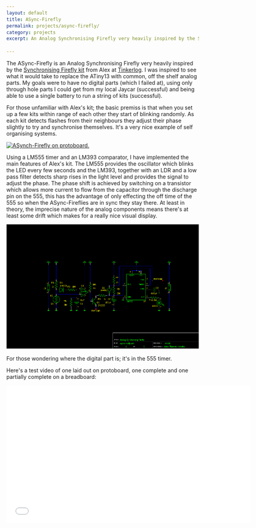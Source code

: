 ```yaml
---
layout: default
title: ASync-Firefly
permalink: projects/async-firefly/
category: projects
excerpt: An Analog Synchronising Firefly very heavily inspired by the Synchronising Firefly kit from Alex at Tinkerlog.

---
```


The ASync-Firefly is an Analog Synchronising Firefly very heavily inspired by the [Synchronising Firefly kit](http://store.tinkerlog.com/store/index.php?main_page=product_info&cPath=2&products_id=2) from Alex at [Tinkerlog](http://tinkerlog.com/). I was inspired to see what it would take to replace the ATiny13 with common, off the shelf analog parts. My goals were to have no digital parts (which I failed at), using only through hole parts I could get from my local Jaycar (successful) and being able to use a single battery to run a string of kits (successful).

For those unfamiliar with Alex's kit; the basic premiss is that when you set up a few kits within range of each other they start of blinking randomly. As each kit detects flashes from their neighbours they adjust their phase slightly to try and synchronise themselves. It's a very nice example of self organising systems.

[![ASynch-Firefly on protoboard.](http://farm6.static.flickr.com/5013/5460089551_1956e01e22.jpg)](http://www.flickr.com/photos/58053205@N06/5460089551/)

Using a LM555 timer and an LM393 comparator, I have implemented the main features of Alex's kit. The LM555 provides the oscillator which blinks the LED every few seconds and the LM393, together with an LDR and a low pass filter detects sharp rises in the light level and provides the signal to adjust the phase. The phase shift is achieved by switching on a transistor which allows more current to flow from the capacitor through the discharge pin on the 555, this has the advantage of only effecting the off time of the 555 so when the ASync-Fireflies are in sync they stay there. At least in theory, the imprecise nature of the analog components means there's at least some drift which makes for a really nice visual display.

![](/assets/projects/async-firefly/async-firefly.png)

For those wondering where the digital part is; it's in the 555 timer.

Here's a test video of one laid out on protoboard, one complete and one partially complete on a breadboard:

<iframe width="640" height="360" src="//www.youtube.com/embed/cxVXot_unxU?feature=player_embedded" frameborder="0" allowfullscreen></iframe>